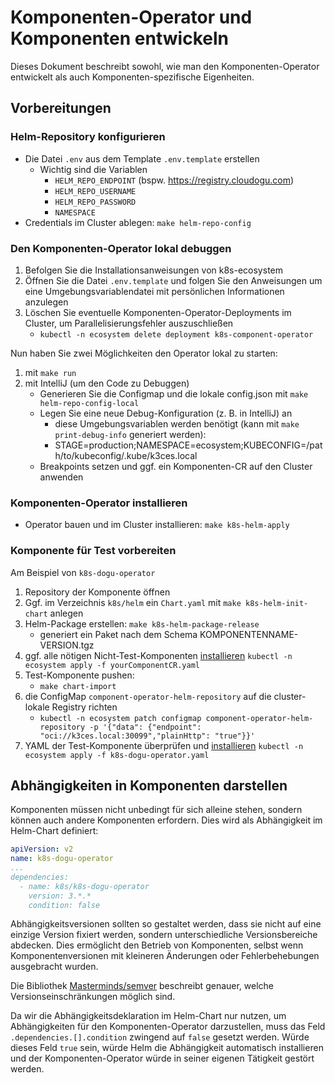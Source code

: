# Komponenten-Operator und Komponenten entwickeln

Dieses Dokument beschreibt sowohl, wie man den Komponenten-Operator entwickelt als auch Komponenten-spezifische Eigenheiten.

## Vorbereitungen

### Helm-Repository konfigurieren

- Die Datei `.env` aus dem Template `.env.template` erstellen
   - Wichtig sind die Variablen 
      - `HELM_REPO_ENDPOINT` (bspw. https://registry.cloudogu.com)
      - `HELM_REPO_USERNAME`
      - `HELM_REPO_PASSWORD`
      - `NAMESPACE`
- Credentials im Cluster ablegen: `make helm-repo-config`

### Den Komponenten-Operator lokal debuggen

1. Befolgen Sie die Installationsanweisungen von k8s-ecosystem
2. Öffnen Sie die Datei `.env.template` und folgen Sie den Anweisungen um eine
   Umgebungsvariablendatei mit persönlichen Informationen anzulegen
3. Löschen Sie eventuelle Komponenten-Operator-Deployments im Cluster, um Parallelisierungsfehler auszuschließen
   - `kubectl -n ecosystem delete deployment k8s-component-operator`

Nun haben Sie zwei Möglichkeiten den Operator lokal zu starten:
1. mit `make run`
2. mit IntelliJ (um den Code zu Debuggen)
   - Generieren Sie die Configmap und die lokale config.json mit `make helm-repo-config-local`
   - Legen Sie eine neue Debug-Konfiguration (z. B. in IntelliJ) an
      - diese Umgebungsvariablen werden benötigt (kann mit `make print-debug-info` generiert werden):
      - STAGE=production;NAMESPACE=ecosystem;KUBECONFIG=/path/to/kubeconfig/.kube/k3ces.local
   - Breakpoints setzen und ggf. ein Komponenten-CR auf den Cluster anwenden

### Komponenten-Operator installieren

- Operator bauen und im Cluster installieren: `make k8s-helm-apply`

### Komponente für Test vorbereiten

Am Beispiel von `k8s-dogu-operator`

1. Repository der Komponente öffnen
2. Ggf. im Verzeichnis `k8s/helm` ein `Chart.yaml` mit `make k8s-helm-init-chart` anlegen
3. Helm-Package erstellen: `make k8s-helm-package-release`
   - generiert ein Paket nach dem Schema KOMPONENTENNAME-VERSION.tgz
4. ggf. alle nötigen Nicht-Test-Komponenten [installieren](../operations/managing_components_de.md#komponenten-installieren-oder-aktualisieren)
   `kubectl -n ecosystem apply -f yourComponentCR.yaml`
5. Test-Komponente pushen:
   - `make chart-import`
6. die ConfigMap `component-operator-helm-repository` auf die cluster-lokale Registry richten
   - `kubectl -n ecosystem patch configmap component-operator-helm-repository -p '{"data": {"endpoint": "oci://k3ces.local:30099","plainHttp": "true"}}'`
7. YAML der Test-Komponente überprüfen und [installieren](../operations/managing_components_de.md#komponenten-installieren-oder-aktualisieren)
   `kubectl -n ecosystem apply -f k8s-dogu-operator.yaml`

## Abhängigkeiten in Komponenten darstellen

Komponenten müssen nicht unbedingt für sich alleine stehen, sondern können auch andere Komponenten erfordern. Dies wird als Abhängigkeit im Helm-Chart definiert:

```yaml
apiVersion: v2
name: k8s-dogu-operator
...
dependencies:
  - name: k8s/k8s-dogu-operator
    version: 3.*.*
    condition: false
```

Abhängigkeitsversionen sollten so gestaltet werden, dass sie nicht auf eine einzige Version fixiert werden, sondern unterschiedliche Versionsbereiche abdecken. Dies ermöglicht den Betrieb von Komponenten, selbst wenn Komponentenversionen mit kleineren Änderungen oder Fehlerbehebungen ausgebracht wurden.

Die Bibliothek [Masterminds/semver](https://github.com/Masterminds/semver#checking-version-constraints) beschreibt genauer, welche Versionseinschränkungen möglich sind.

Da wir die Abhängigkeitsdeklaration im Helm-Chart nur nutzen, um Abhängigkeiten für den Komponenten-Operator darzustellen, muss das Feld `.dependencies.[].condition` zwingend auf `false` gesetzt werden. Würde dieses Feld `true` sein, würde Helm die Abhängigkeit automatisch installieren und der Komponenten-Operator würde in seiner eigenen Tätigkeit gestört werden.
